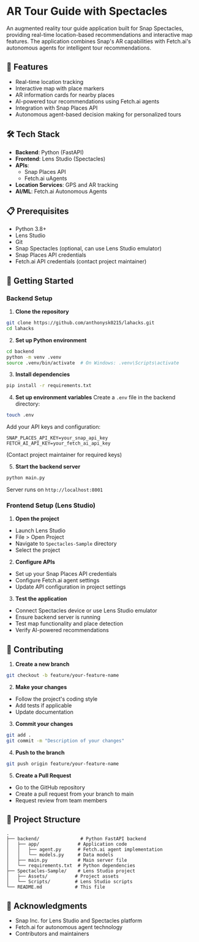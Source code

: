 # AR Tour Guide with Spectacles

An augmented reality tour guide application built for Snap Spectacles, providing real-time location-based recommendations and interactive map features. The application combines Snap's AR capabilities with Fetch.ai's autonomous agents for intelligent tour recommendations.

## 🚀 Features

- Real-time location tracking
- Interactive map with place markers
- AR information cards for nearby places
- AI-powered tour recommendations using Fetch.ai agents
- Integration with Snap Places API
- Autonomous agent-based decision making for personalized tours

## 🛠️ Tech Stack

- **Backend**: Python (FastAPI)
- **Frontend**: Lens Studio (Spectacles)
- **APIs**: 
  - Snap Places API
  - Fetch.ai uAgents
- **Location Services**: GPS and AR tracking
- **AI/ML**: Fetch.ai Autonomous Agents

## 📋 Prerequisites

- Python 3.8+
- Lens Studio
- Git
- Snap Spectacles (optional, can use Lens Studio emulator)
- Snap Places API credentials
- Fetch.ai API credentials (contact project maintainer)

## 🚀 Getting Started

### Backend Setup

1. **Clone the repository**
```bash
git clone https://github.com/anthonysk0215/lahacks.git
cd lahacks
```

2. **Set up Python environment**
```bash
cd backend
python -m venv .venv
source .venv/bin/activate  # On Windows: .venv\Scripts\activate
```

3. **Install dependencies**
```bash
pip install -r requirements.txt
```

4. **Set up environment variables**
Create a `.env` file in the backend directory:
```bash
touch .env
```
Add your API keys and configuration:
```
SNAP_PLACES_API_KEY=your_snap_api_key
FETCH_AI_API_KEY=your_fetch_ai_api_key
```
(Contact project maintainer for required keys)

5. **Start the backend server**
```bash
python main.py
```
Server runs on `http://localhost:8001`

### Frontend Setup (Lens Studio)

1. **Open the project**
- Launch Lens Studio
- File > Open Project
- Navigate to `Spectacles-Sample` directory
- Select the project

2. **Configure APIs**
- Set up your Snap Places API credentials
- Configure Fetch.ai agent settings
- Update API configuration in project settings

3. **Test the application**
- Connect Spectacles device or use Lens Studio emulator
- Ensure backend server is running
- Test map functionality and place detection
- Verify AI-powered recommendations

## 🤝 Contributing

1. **Create a new branch**
```bash
git checkout -b feature/your-feature-name
```

2. **Make your changes**
- Follow the project's coding style
- Add tests if applicable
- Update documentation

3. **Commit your changes**
```bash
git add .
git commit -m "Description of your changes"
```

4. **Push to the branch**
```bash
git push origin feature/your-feature-name
```

5. **Create a Pull Request**
- Go to the GitHub repository
- Create a pull request from your branch to main
- Request review from team members

## 📝 Project Structure

```
.
├── backend/               # Python FastAPI backend
│   ├── app/              # Application code
│   │   ├── agent.py      # Fetch.ai agent implementation
│   │   └── models.py     # Data models
│   ├── main.py           # Main server file
│   └── requirements.txt  # Python dependencies
├── Spectacles-Sample/    # Lens Studio project
│   ├── Assets/          # Project assets
│   └── Scripts/         # Lens Studio scripts
└── README.md            # This file
```

## 🙏 Acknowledgments

- Snap Inc. for Lens Studio and Spectacles platform
- Fetch.ai for autonomous agent technology
- Contributors and maintainers